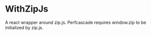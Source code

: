 # WithZipJs

A react wrapper around zip.js.
Perfcascade requires window.zip to be initialized by zip.js.
